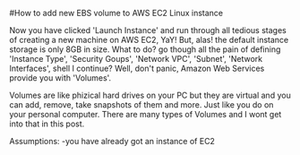 #How to add new EBS volume to AWS EC2 Linux instance

Now you have clicked 'Launch Instance' and run through all tedious stages of creating a new machine on AWS EC2, YaY!
But, alas! the default instance storage is only 8GB in size. What to do? go though all the pain of defining 'Instance Type', 'Security Goups', 'Network VPC', 'Subnet', 'Network Interfaces', shell I continue?
Well, don't panic, Amazon Web Services provide you with 'Volumes'.

Volumes are like phizical hard drives on your PC but they are virtual and you can add, remove, take snapshots of them and more. 
Just like you do on your personal computer. There are many types of Volumes and I wont get into that in this post.

Assumptions:
-you have already got an instance of EC2
